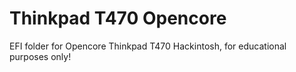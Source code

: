 # Thinkpad T470 Opencore
 EFI folder for Opencore Thinkpad T470 Hackintosh, for educational purposes only!
